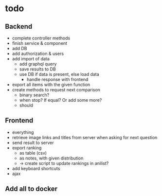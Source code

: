 # todo

## Backend
- complete controller methods
- finish service & component
- add DB
- add authorization & users
- add import of data
	- add graphql query
	- save results to DB
	- use DB if data is present, else load data
		- handle response with frontend
- export all items with the given function
- create methods to request next comparison
	- binary search?
	- when stop? If equal? Or add some more?
	- should 

## Frontend
- everything
- retrieve image links and titles from server when asking for next question
- send result to server
- export ranking
	- as table (csv)
	- as notes, with given distribution
	- -> create script to update rankings in anilist?
- add keyboard shortcuts
- ajax


## Add all to docker
